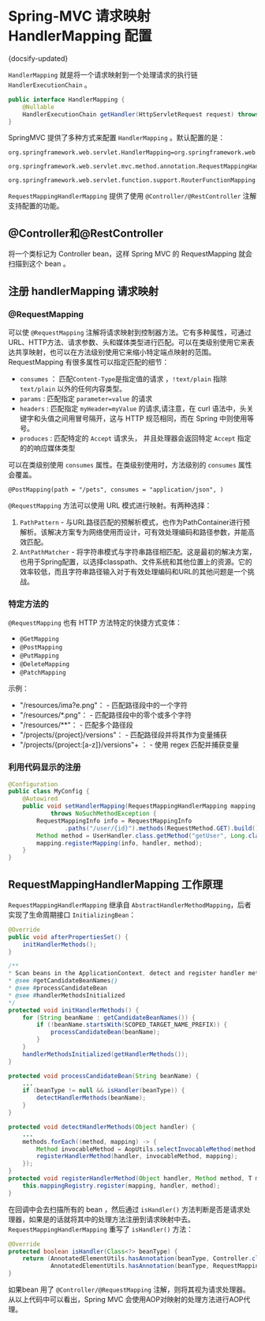 # Spring-MVC 请求映射 HandlerMapping 配置
{docsify-updated}

`HandlerMapping` 就是将一个请求映射到一个处理请求的执行链 `HandlerExecutionChain` 。
```java
public interface HandlerMapping {
	@Nullable
	HandlerExecutionChain getHandler(HttpServletRequest request) throws Exception;
}
```

SpringMVC 提供了多种方式来配置 `HandlerMapping` 。默认配置的是：
```
org.springframework.web.servlet.HandlerMapping=org.springframework.web.servlet.handler.BeanNameUrlHandlerMapping,\
	org.springframework.web.servlet.mvc.method.annotation.RequestMappingHandlerMapping,\
	org.springframework.web.servlet.function.support.RouterFunctionMapping
```

`RequestMappingHandlerMapping` 提供了使用 `@Controller/@RestController` 注解支持配置的功能。

## @Controller和@RestController
将一个类标记为 Controller bean，这样 Spring MVC 的 RequestMapping 就会扫描到这个 bean 。

## 注册 handlerMapping 请求映射

### @RequestMapping
可以使 `@RequestMapping` 注解将请求映射到控制器方法。它有多种属性，可通过URL、HTTP方法、请求参数、头和媒体类型进行匹配。可以在类级别使用它来表达共享映射，也可以在方法级别使用它来缩小特定端点映射的范围。
RequestMapping 有很多属性可以指定匹配的细节：
+ `consumes` ： 匹配`Content-Type`是指定值的请求 ，`!text/plain` 指除 `text/plain` 以外的任何内容类型。
+ `params` : 匹配指定 `parameter=value` 的请求
+ `headers` : 匹配指定 `myHeader=myValue` 的请求,请注意，在 curl 语法中，头关键字和头值之间用冒号隔开，这与 HTTP 规范相同，而在 Spring 中则使用等号。
+ `produces` : 匹配特定的 `Accept` 请求头， 并且处理器会返回特定 `Accept` 指定的的响应媒体类型


可以在类级别使用 `consumes` 属性。在类级别使用时，方法级别的 `consumes` 属性会覆盖。
```
@PostMapping(path = "/pets", consumes = "application/json", ) 
```

`@RequestMapping` 方法可以使用 URL 模式进行映射。有两种选择：
1. `PathPattern` - 与URL路径匹配的预解析模式，也作为PathContainer进行预解析。该解决方案专为网络使用而设计，可有效处理编码和路径参数，并能高效匹配。
2. `AntPathMatcher` - 将字符串模式与字符串路径相匹配。这是最初的解决方案，也用于Spring配置，以选择classpath、文件系统和其他位置上的资源。它的效率较低，而且字符串路径输入对于有效处理编码和URL的其他问题是一个挑战。


### 特定方法的
`@RequestMapping` 也有 HTTP 方法特定的快捷方式变体：
+ `@GetMapping`
+ `@PostMapping`
+ `@PutMapping`
+ `@DeleteMapping`
+ `@PatchMapping`

示例：
+ "/resources/ima?e.png"： - 匹配路径段中的一个字符
+ "/resources/*.png"： - 匹配路径段中的零个或多个字符
+ "/resources/**"： - 匹配多个路径段
+ "/projects/{project}/versions"： - 匹配路径段并将其作为变量捕获
+ "/projects/{project:[a-z]}/versions"+ ： - 使用 regex 匹配并捕获变量

### 利用代码显示的注册

```java
@Configuration
public class MyConfig {
	@Autowired
	public void setHandlerMapping(RequestMappingHandlerMapping mapping, UserHandler handler)
			throws NoSuchMethodException {
		RequestMappingInfo info = RequestMappingInfo
				.paths("/user/{id}").methods(RequestMethod.GET).build();
		Method method = UserHandler.class.getMethod("getUser", Long.class);
		mapping.registerMapping(info, handler, method);
	}
}
```

## RequestMappingHandlerMapping 工作原理
`RequestMappingHandlerMapping` 继承自 `AbstractHandlerMethodMapping`，后者实现了生命周期接口 `InitializingBean`：
```java
@Override
public void afterPropertiesSet() {
	initHandlerMethods();
}

/**
* Scan beans in the ApplicationContext, detect and register handler methods.
* @see #getCandidateBeanNames()
* @see #processCandidateBean
* @see #handlerMethodsInitialized
*/
protected void initHandlerMethods() {
	for (String beanName : getCandidateBeanNames()) {
		if (!beanName.startsWith(SCOPED_TARGET_NAME_PREFIX)) {
			processCandidateBean(beanName);
		}
	}
	handlerMethodsInitialized(getHandlerMethods());
}

protected void processCandidateBean(String beanName) {
	...
	if (beanType != null && isHandler(beanType)) {
		detectHandlerMethods(beanName);
	}
}

protected void detectHandlerMethods(Object handler) {
	...
	methods.forEach((method, mapping) -> {
		Method invocableMethod = AopUtils.selectInvocableMethod(method, userType);
		registerHandlerMethod(handler, invocableMethod, mapping);
	});
}
protected void registerHandlerMethod(Object handler, Method method, T mapping) {
	this.mappingRegistry.register(mapping, handler, method);
}
```
在回调中会去扫描所有的 bean ，然后通过 `isHandler()` 方法判断是否是请求处理器，如果是的话就将其中的处理方法注册到请求映射中去。 `RequestMappingHandlerMapping` 重写了 `isHandler()` 方法：
```java
@Override
protected boolean isHandler(Class<?> beanType) {
	return (AnnotatedElementUtils.hasAnnotation(beanType, Controller.class) ||
			AnnotatedElementUtils.hasAnnotation(beanType, RequestMapping.class));
}
```
如果bean 用了 `@Controller/@RequestMapping` 注解，则将其视为请求处理器。从以上代码中可以看出，Spring MVC 会使用AOP对映射的处理方法进行AOP代理。
